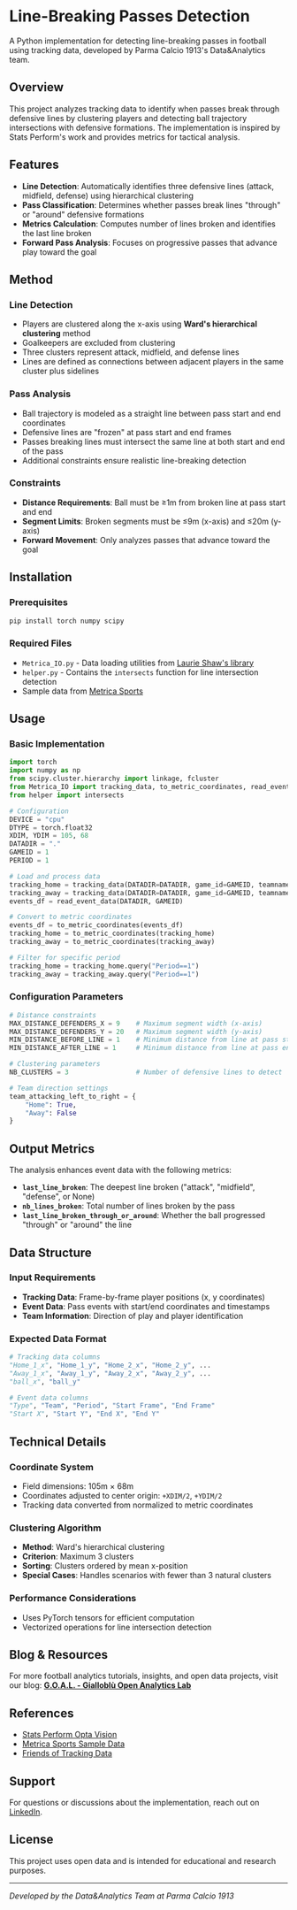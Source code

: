 # Line-Breaking Passes Detection

A Python implementation for detecting line-breaking passes in football using tracking data, developed by Parma Calcio 1913's Data&Analytics team.

## Overview

This project analyzes tracking data to identify when passes break through defensive lines by clustering players and detecting ball trajectory intersections with defensive formations. The implementation is inspired by Stats Perform's work and provides metrics for tactical analysis.

## Features

- **Line Detection**: Automatically identifies three defensive lines (attack, midfield, defense) using hierarchical clustering
- **Pass Classification**: Determines whether passes break lines "through" or "around" defensive formations  
- **Metrics Calculation**: Computes number of lines broken and identifies the last line broken
- **Forward Pass Analysis**: Focuses on progressive passes that advance play toward the goal

## Method

### Line Detection
- Players are clustered along the x-axis using **Ward's hierarchical clustering** method
- Goalkeepers are excluded from clustering
- Three clusters represent attack, midfield, and defense lines
- Lines are defined as connections between adjacent players in the same cluster plus sidelines

### Pass Analysis
- Ball trajectory is modeled as a straight line between pass start and end coordinates
- Defensive lines are "frozen" at pass start and end frames
- Passes breaking lines must intersect the same line at both start and end of the pass
- Additional constraints ensure realistic line-breaking detection

### Constraints
- **Distance Requirements**: Ball must be ≥1m from broken line at pass start and end
- **Segment Limits**: Broken segments must be ≤9m (x-axis) and ≤20m (y-axis)
- **Forward Movement**: Only analyzes passes that advance toward the goal

## Installation

### Prerequisites
```bash
pip install torch numpy scipy
```

### Required Files
- `Metrica_IO.py` - Data loading utilities from [Laurie Shaw's library](https://github.com/Friends-of-Tracking-Data-FoTD/LaurieOnTracking)
- `helper.py` - Contains the `intersects` function for line intersection detection
- Sample data from [Metrica Sports](https://github.com/metrica-sports/sample-data)

## Usage

### Basic Implementation
```python
import torch
import numpy as np
from scipy.cluster.hierarchy import linkage, fcluster
from Metrica_IO import tracking_data, to_metric_coordinates, read_event_data
from helper import intersects

# Configuration
DEVICE = "cpu"
DTYPE = torch.float32
XDIM, YDIM = 105, 68
DATADIR = "."
GAMEID = 1
PERIOD = 1

# Load and process data
tracking_home = tracking_data(DATADIR=DATADIR, game_id=GAMEID, teamname="Home")
tracking_away = tracking_data(DATADIR=DATADIR, game_id=GAMEID, teamname="Away")
events_df = read_event_data(DATADIR, GAMEID)

# Convert to metric coordinates
events_df = to_metric_coordinates(events_df)
tracking_home = to_metric_coordinates(tracking_home)
tracking_away = to_metric_coordinates(tracking_away)

# Filter for specific period
tracking_home = tracking_home.query("Period==1")
tracking_away = tracking_away.query("Period==1")
```

### Configuration Parameters
```python
# Distance constraints
MAX_DISTANCE_DEFENDERS_X = 9    # Maximum segment width (x-axis)
MAX_DISTANCE_DEFENDERS_Y = 20   # Maximum segment width (y-axis)
MIN_DISTANCE_BEFORE_LINE = 1    # Minimum distance from line at pass start
MIN_DISTANCE_AFTER_LINE = 1     # Minimum distance from line at pass end

# Clustering parameters
NB_CLUSTERS = 3                 # Number of defensive lines to detect

# Team direction settings
team_attacking_left_to_right = {
    "Home": True,
    "Away": False
}
```

## Output Metrics

The analysis enhances event data with the following metrics:

- **`last_line_broken`**: The deepest line broken ("attack", "midfield", "defense", or None)
- **`nb_lines_broken`**: Total number of lines broken by the pass
- **`last_line_broken_through_or_around`**: Whether the ball progressed "through" or "around" the line

## Data Structure

### Input Requirements
- **Tracking Data**: Frame-by-frame player positions (x, y coordinates)
- **Event Data**: Pass events with start/end coordinates and timestamps
- **Team Information**: Direction of play and player identification

### Expected Data Format
```python
# Tracking data columns
"Home_1_x", "Home_1_y", "Home_2_x", "Home_2_y", ...
"Away_1_x", "Away_1_y", "Away_2_x", "Away_2_y", ...
"ball_x", "ball_y"

# Event data columns
"Type", "Team", "Period", "Start Frame", "End Frame"
"Start X", "Start Y", "End X", "End Y"
```

## Technical Details

### Coordinate System
- Field dimensions: 105m × 68m
- Coordinates adjusted to center origin: `+XDIM/2`, `+YDIM/2`
- Tracking data converted from normalized to metric coordinates

### Clustering Algorithm
- **Method**: Ward's hierarchical clustering
- **Criterion**: Maximum 3 clusters
- **Sorting**: Clusters ordered by mean x-position
- **Special Cases**: Handles scenarios with fewer than 3 natural clusters

### Performance Considerations
- Uses PyTorch tensors for efficient computation
- Vectorized operations for line intersection detection

## Blog & Resources

For more football analytics tutorials, insights, and open data projects, visit our blog:
**[G.O.A.L. - Gialloblù Open Analytics Lab](https://www.notion.so/Giallobl-Open-Analytics-Lab-4b5f473392624f05a87229ffc16c4b22)**


## References

- [Stats Perform Opta Vision](https://www.statsperform.com/opta-vision/)
- [Metrica Sports Sample Data](https://github.com/metrica-sports/sample-data)
- [Friends of Tracking Data](https://github.com/Friends-of-Tracking-Data-FoTD/LaurieOnTracking)


## Support

For questions or discussions about the implementation, reach out on [LinkedIn](https://www.linkedin.com/in/daniel-montalbano-a4839a171/).

## License

This project uses open data and is intended for educational and research purposes.

---

*Developed by the Data&Analytics Team at Parma Calcio 1913*

